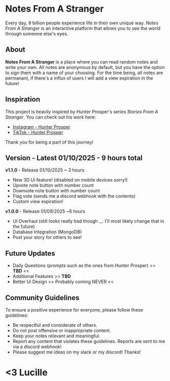# Notes From A Stranger

Every day, 8 billion people experience life in their own unique way. _Notes From A Stranger_ is an interactive platform that allows you to see the world through someone else's eyes.

## About

**Notes From A Stranger** is a place where you can read random notes and write your own. All notes are anonymous by default, but you have the option to sign them with a name of your choosing. For the time being, all notes are permanant, if there's a influx of users I will add a view expiration in the future!

## Inspiration

This project is heavily inspired by Hunter Prosper's series _Stories From A Stranger_. You can check out his work here:
- [Instagram - Hunter Prosper](https://www.instagram.com/hunter_prosper/?hl=en)
- [TikTok - Hunter Prosper](https://www.tiktok.com/@hunterprosper?lang=en)

Thank you for being a part of this journey! 

## Version - Latest 01/10/2025 - 9 hours total
**v1.1.0** - Release 01/10/2025 ~ 3 hours
- New 3D Ui feature! (disabled on mobile devices sorry!)
- Upvote note button with number count
- Downvote note button with number count
- Flag vote (sends me a discord webhook with the contents)
- Custom view expiration!

**v1.0.0** - Release 01/09/2025 ~6 hours
- UI Overhaul (still looks really bad though ._. I'll most likely change that in the future)
- Database Integration (MongoDB)
- Post your story for others to see!

## Future Updates
- Daily Questions (prompts such as the ones from Hunter Prosper) >> **TBD** <<
- Additional Features >> **TBD**
- Better Ui Design >> Probably coming NEVER << 

## Community Guidelines
To ensure a positive experience for everyone, please follow these guidelines:
- Be respectful and considerate of others.
- Do not post offensive or inappropriate content.
- Keep your notes relevant and meaningful.
- Report any content that violates these guidelines. Reports are sent to me via a discord webhook!
- Please suggest me ideas on my slack or my discord! Thanks! 

# <3 Lucille